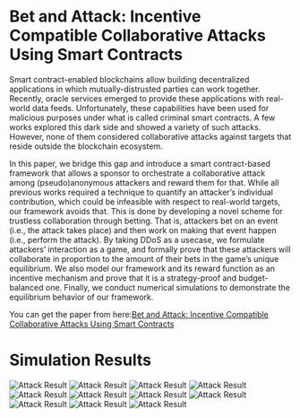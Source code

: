 # Bet and Attack: Incentive Compatible Collaborative Attacks Using Smart Contracts
Smart contract-enabled blockchains allow building decentralized applications in which mutually-distrusted parties can work together. Recently, oracle services emerged to provide these applications with real-world data feeds. Unfortunately, these capabilities have been used for malicious purposes under what is called criminal smart contracts. A few works explored this dark side and showed a variety of such attacks. However, none of them considered collaborative attacks against targets that reside outside the blockchain ecosystem.

In this paper, we bridge this gap and introduce a smart contract-based framework that allows a sponsor to orchestrate a collaborative attack among (pseudo)anonymous attackers and reward them for that. While all previous works required a technique to quantify an attacker’s individual contribution, which could be infeasible with respect to real-world targets, our framework avoids that. This is done by developing a novel scheme for trustless collaboration through betting. That is, attackers bet on an event (i.e., the attack takes place) and then work on making that event happen (i.e., perform the attack). By taking DDoS as a usecase, we formulate attackers’ interaction as a game, and formally prove that these attackers will collaborate in proportion to the amount of their bets in the game’s unique equilibrium. We also model our framework and its reward function as an incentive mechanism and prove that it is a strategy-proof and budget-balanced one. Finally, we conduct numerical simulations to demonstrate the equilibrium behavior of our framework.

You can get the paper from here:[Bet and Attack: Incentive Compatible Collaborative Attacks Using Smart Contracts](https://link.springer.com/chapter/10.1007/978-3-030-90370-1_16)
# Simulation Results

![Attack Result](https://github.com/rahamotaqi/CSC/blob/main/1.png)
![Attack Result](https://github.com/rahamotaqi/CSC/blob/main/2.png)
![Attack Result](https://github.com/rahamotaqi/CSC/blob/main/3.png)
![Attack Result](https://github.com/rahamotaqi/CSC/blob/main/32.png)
![Attack Result](https://github.com/rahamotaqi/CSC/blob/main/4.png)
![Attack Result](https://github.com/rahamotaqi/CSC/blob/main/5.png)
![Attack Result](https://github.com/rahamotaqi/CSC/blob/main/5-2.png)
![Attack Result](https://github.com/rahamotaqi/CSC/blob/main/5-3.png)
![Attack Result](https://github.com/rahamotaqi/CSC/blob/main/6.png)
![Attack Result](https://github.com/rahamotaqi/CSC/blob/main/7.png)
![Attack Result](https://github.com/rahamotaqi/CSC/blob/main/8.png)

